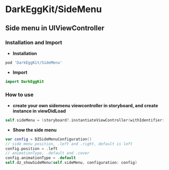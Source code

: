 #  DarkEggKit/SideMenu

## Side menu in UIViewController

### Installation and Import

* **Installation**
```ruby
pod 'DarkEggKit/SideMenu'
```

* **Import**

```Swift
import DarkEggKit
```

### How to use

* **create your own sidemenu viewcontroller in storyboard, and create instance in viewDidLoad**

```Swift
self.sideMenu = (storyboard?.instantiateViewController(withIdentifier: "MenuViewController") as! MenuViewController);
```
* **Show the side menu**

```Swift
var config = DZSideMenuConfiguration()
// side menu position, .left and .right, default is left
config.position = .left
// animationType, .default and .cover
config.animationType = .default
self.dz_showSideMenu(self.sideMenu, configuration: config)
```
